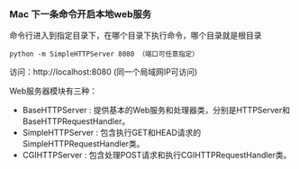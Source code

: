 ### Mac 下一条命令开启本地web服务

命令行进入到指定目录下，在哪个目录下执行命令，哪个目录就是根目录

	python -m SimpleHTTPServer 8080 （端口可任意指定）

访问：http://localhost:8080 (同一个局域网IP可访问)

Web服务器模块有三种：

- BaseHTTPServer   : 提供基本的Web服务和处理器类，分别是HTTPServer和BaseHTTPRequestHandler。
- SimpleHTTPServer : 包含执行GET和HEAD请求的SimpleHTTPRequestHandler类。
- CGIHTTPServer    : 包含处理POST请求和执行CGIHTTPRequestHandler类。